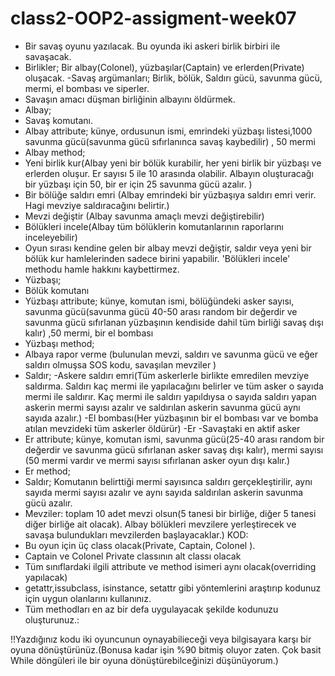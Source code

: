 # class2-OOP2-assigment-week07

- Bir savaş oyunu yazılacak. Bu oyunda iki askeri birlik birbiri ile savaşacak.
- Birlikler; Bir albay(Colonel), yüzbaşılar(Captain) ve erlerden(Private) oluşacak.
-Savaş argümanları; Birlik, bölük, Saldırı gücü, savunma gücü, mermi, el bombası ve
siperler.
- Savaşın amacı düşman birliğinin albayını öldürmek.
- Albay;
- Savaş komutanı.
- Albay attribute; künye, ordusunun ismi, emrindeki yüzbaşı listesi,1000
savunma gücü(savunma gücü sıfırlanınca savaş kaybedilir) , 50 mermi
- Albay method;
- Yeni birlik kur(Albay yeni bir bölük kurabilir, her yeni birlik bir yüzbaşı ve
erlerden oluşur. Er sayısı 5 ile 10 arasında olabilir. Albayın oluşturacağı
bir yüzbaşı için 50, bir er için 25 savunma gücü azalır. )
- Bir bölüğe saldırı emri (Albay emrindeki bir yüzbaşıya saldırı
emri verir. Hagi mevziye saldıracağını belirtir.)
- Mevzi değiştir (Albay savunma amaçlı mevzi değiştirebilir)
- Bölükleri incele(Albay tüm bölüklerin komutanlarının raporlarını
inceleyebilir)
- Oyun sırası kendine gelen bir albay mevzi değiştir, saldır veya yeni bir bölük
kur hamlelerinden sadece birini yapabilir. 'Bölükleri incele' methodu hamle
hakkını kaybettirmez.
- Yüzbaşı;
- Bölük komutanı
- Yüzbaşı attribute; künye, komutan ismi, bölüğündeki asker sayısı, savunma
gücü(savunma gücü 40-50 arası random bir değerdir ve savunma gücü
sıfırlanan yüzbaşının kendiside dahil tüm birliği savaş dışı kalır) ,50 mermi, bir el
bombası
- Yüzbaşı method;
- Albaya rapor verme (bulunulan mevzi, saldırı ve savunma
gücü ve eğer saldırı olmuşsa SOS kodu, savaşılan mevziler )
- Saldır;
-Askere saldırı emri(Tüm askerlerle birlikte emredilen mevziye
saldırma. Saldırı kaç mermi ile yapılacağını belirler ve tüm asker o
sayıda mermi ile saldırır. Kaç mermi ile saldırı yapıldıysa o sayıda
saldırı yapan askerin mermi sayısı azalır ve saldırılan askerin
savunma gücü aynı sayıda azalır.)
-El bombası(Her yüzbaşının bir el bombası var ve bomba atılan
mevzideki tüm askerler öldürür)
-Er
-Savaştaki en aktif asker
- Er attribute; künye, komutan ismi, savunma gücü(25-40 arası random bir
değerdir ve savunma gücü sıfırlanan asker savaş dışı kalır), mermi sayısı (50
mermi vardır ve mermi sayısı sıfırlanan asker oyun dışı kalır.)
- Er method;
- Saldır; Komutanın belirttiği mermi sayısınca saldırı gerçekleştirilir, aynı
sayıda mermi sayısı azalır ve aynı sayıda saldırılan askerin
savunma gücü azalır.
- Mevziler:
toplam 10 adet mevzi olsun(5 tanesi bir birliğe, diğer 5 tanesi diğer birliğe ait
olacak). Albay bölükleri mevzilere yerleştirecek ve savaşa bulundukları
mevzilerden başlayacaklar.)
KOD:
- Bu oyun için üç class olacak(Private, Captain, Colonel ).
- Captain ve Colonel Private classının alt classı olacak
- Tüm sınıflardaki ilgili attribute ve method isimeri aynı olacak(overriding
yapılacak)
- getattr,issubclass, isinstance, setattr gibi yöntemlerini araştırıp kodunuz için
uygun olanlarını kullanınız.
- Tüm methodları en az bir defa uygulayacak şekilde kodunuzu oluşturunuz.:

!!Yazdığınız kodu iki oyuncunun oynayabilieceği veya bilgisayara karşı bir oyuna
dönüştürünüz.(Bonusa kadar işin %90 bitmiş oluyor zaten. Çok basit While döngüleri
ile bir oyuna dönüştürebilceğinizi düşünüyorum.)
